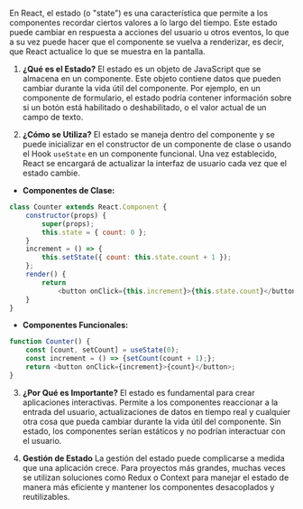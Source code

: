 En React, el estado (o "state") es una característica que permite a los componentes recordar ciertos valores a lo largo del tiempo. Este estado puede cambiar en respuesta a acciones del usuario u otros eventos, lo que a su vez puede hacer que el componente se vuelva a renderizar, es decir, que React actualice lo que se muestra en la pantalla. 

1. **¿Qué es el Estado?** El estado es un objeto de JavaScript que se almacena en un componente. Este objeto contiene datos que pueden cambiar durante la vida útil del componente. Por ejemplo, en un componente de formulario, el estado podría contener información sobre si un botón está habilitado o deshabilitado, o el valor actual de un campo de texto.
    
2. **¿Cómo se Utiliza?** El estado se maneja dentro del componente y se puede inicializar en el constructor de un componente de clase o usando el Hook `useState` en un componente funcional. Una vez establecido, React se encargará de actualizar la interfaz de usuario cada vez que el estado cambie.
- **Componentes de Clase:**
        
``` javascript
class Counter extends React.Component {   
	constructor(props) {
		super(props);
		this.state = { count: 0 };   
	}    
	increment = () => {
		this.setState({ count: this.state.count + 1 });
	};    
	render() {
		return 
			<button onClick={this.increment}>{this.state.count}</button>;
	} 
}
```
- **Componentes Funcionales:**
	
```javascript 
function Counter() {
	const [count, setCount] = useState(0);
	const increment = () => {setCount(count + 1);};
	return <button onClick={increment}>{count}</button>; 
}
```      
3. **¿Por Qué es Importante?** El estado es fundamental para crear aplicaciones interactivas. Permite a los componentes reaccionar a la entrada del usuario, actualizaciones de datos en tiempo real y cualquier otra cosa que pueda cambiar durante la vida útil del componente. Sin estado, los componentes serían estáticos y no podrían interactuar con el usuario.
    
4. **Gestión de Estado** La gestión del estado puede complicarse a medida que una aplicación crece. Para proyectos más grandes, muchas veces se utilizan soluciones como Redux o Context para manejar el estado de manera más eficiente y mantener los componentes desacoplados y reutilizables.